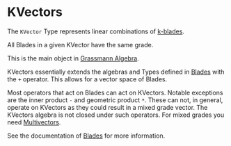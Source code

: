 # KVectors

The `KVector` Type represents linear combinations of [k-blades](https://en.wikipedia.org/wiki/Blade_(geometry)).

All Blades in a given KVector have the same grade.

This is the main object in [Grassmann Algebra](https://en.wikipedia.org/wiki/Exterior_algebra).

KVectors essentially extends the algebras and Types defined in [Blades](./Blades_README.md) with the `+` operator.  This allows for a vector space of Blades.  

Most operators that act on Blades can act on KVectors.  Notable exceptions are the inner product `⋅` and geometric product `*`.
These can not, in general, operate on KVectors as they could result in a mixed grade vector.  The KVectors algebra is not closed under such operators.  For mixed grades you need [Multivectors](./REAME.md).

See the documentation of [Blades](./Blades_README.md) for more information.
